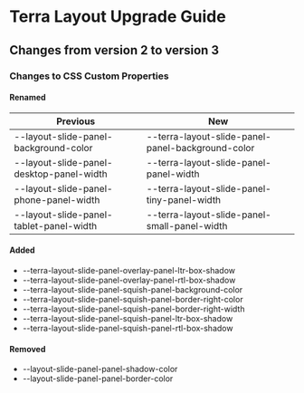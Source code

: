 # Terra Layout Upgrade Guide
## Changes from version 2 to version 3
### Changes to CSS Custom Properties

#### Renamed
| Previous | New |
|-|-|
| --layout-slide-panel-background-color | --terra-layout-slide-panel-panel-background-color |
| --layout-slide-panel-desktop-panel-width | --terra-layout-slide-panel-panel-width |
| --layout-slide-panel-phone-panel-width | --terra-layout-slide-panel-tiny-panel-width |
| --layout-slide-panel-tablet-panel-width | --terra-layout-slide-panel-small-panel-width |

#### Added
* --terra-layout-slide-panel-overlay-panel-ltr-box-shadow
* --terra-layout-slide-panel-overlay-panel-rtl-box-shadow
* --terra-layout-slide-panel-squish-panel-background-color
* --terra-layout-slide-panel-squish-panel-border-right-color
* --terra-layout-slide-panel-squish-panel-border-right-width
* --terra-layout-slide-panel-squish-panel-ltr-box-shadow
* --terra-layout-slide-panel-squish-panel-rtl-box-shadow

#### Removed
* --layout-slide-panel-panel-shadow-color
* --layout-slide-panel-panel-border-color

